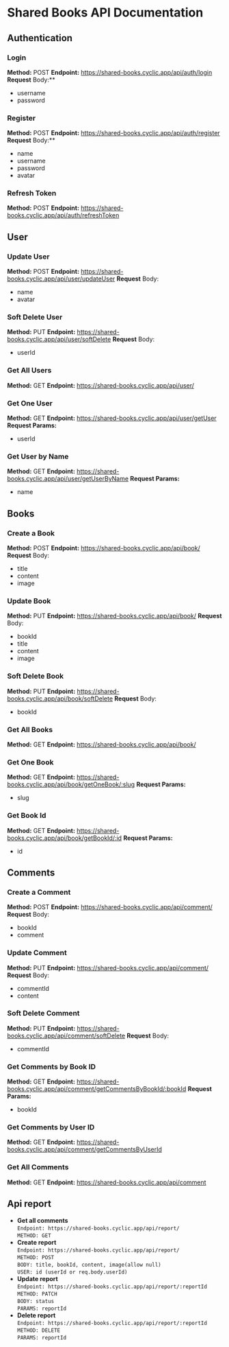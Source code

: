 # Shared Books API Documentation

## Authentication

### Login

 **Method:** POST
 **Endpoint:** <https://shared-books.cyclic.app/api/auth/login>
 **Request** Body:**

- username
- password

### Register

 **Method:** POST
 **Endpoint:** <https://shared-books.cyclic.app/api/auth/register>
 **Request** Body:**

- name
- username
- password
- avatar

### Refresh Token

 **Method:** POST
 **Endpoint:** <https://shared-books.cyclic.app/api/auth/refreshToken>

## User

### Update User

 **Method:** POST
 **Endpoint:** <https://shared-books.cyclic.app/api/user/updateUser>
 **Request** Body:

- name
- avatar

### Soft Delete User

 **Method:** PUT
 **Endpoint:** <https://shared-books.cyclic.app/api/user/softDelete>
 **Request** Body:

- userId

### Get All Users

 **Method:** GET
 **Endpoint:** <https://shared-books.cyclic.app/api/user/>

### Get One User

 **Method:** GET
 **Endpoint:** <https://shared-books.cyclic.app/api/user/getUser>
 **Request Params:**

- userId

### Get User by Name

 **Method:** GET
 **Endpoint:** <https://shared-books.cyclic.app/api/user/getUserByName>
 **Request Params:**

- name

## Books

### Create a Book

 **Method:** POST
 **Endpoint:** <https://shared-books.cyclic.app/api/book/>
 **Request** Body:

- title
- content
- image

### Update Book

 **Method:** PUT
 **Endpoint:** <https://shared-books.cyclic.app/api/book/>
 **Request** Body:

- bookId
- title
- content
- image

### Soft Delete Book

 **Method:** PUT
 **Endpoint:** <https://shared-books.cyclic.app/api/book/softDelete>
 **Request** Body:

- bookId

### Get All Books

 **Method:** GET
 **Endpoint:** <https://shared-books.cyclic.app/api/book/>

### Get One Book

 **Method:** GET
 **Endpoint:** <https://shared-books.cyclic.app/api/book/getOneBook/:slug>
 **Request Params:**

- slug

### Get Book Id

 **Method:** GET
 **Endpoint:** <https://shared-books.cyclic.app/api/book/getBookId/:id>
 **Request Params:**

- id
## Comments

### Create a Comment

 **Method:** POST
 **Endpoint:** <https://shared-books.cyclic.app/api/comment/>
 **Request** Body:

- bookId
- comment

### Update Comment

 **Method:** PUT
 **Endpoint:** <https://shared-books.cyclic.app/api/comment/>
 **Request** Body:

- commentId
- content

### Soft Delete Comment

 **Method:** PUT
 **Endpoint:** <https://shared-books.cyclic.app/api/comment/softDelete>
 **Request** Body:

- commentId

### Get Comments by Book ID

 **Method:** GET
 **Endpoint:** <https://shared-books.cyclic.app/api/comment/getCommentsByBookId/:bookId>
 **Request Params:**

- bookId

### Get Comments by User ID

 **Method:** GET
 **Endpoint:** <https://shared-books.cyclic.app/api/comment/getCommentsByUserId>

### Get All Comments

 **Method:** GET
 **Endpoint:** <https://shared-books.cyclic.app/api/comment>

## Api report

- **Get all comments**\
   `Endpoint: https://shared-books.cyclic.app/api/report/`\
   `METHOD: GET`
- **Create report**\
   `Endpoint: https://shared-books.cyclic.app/api/report/`\
   `METHOD: POST`\
   `BODY: title, bookId, content, image(allow null)`\
   `USER: id (userId or req.body.userId)`
- **Update report** \
   `Endpoint: https://shared-books.cyclic.app/api/report/:reportId`\
   `METHOD: PATCH`\
   `BODY: status`\
   `PARAMS: reportId`
- **Delete report**\
   `Endpoint: https://shared-books.cyclic.app/api/report/:reportId`\
   `METHOD: DELETE`\
   `PARAMS: reportId`
